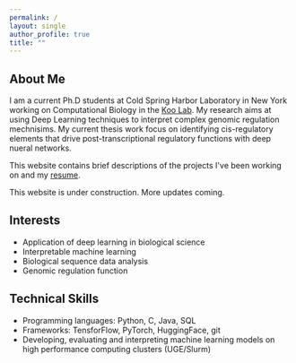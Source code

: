 ```yaml
---
permalink: /
layout: single
author_profile: true
title: ""
---
```

## About Me

I am a current Ph.D students at Cold Spring Harbor Laboratory in New York working on Computational Biology in the [Koo Lab](https://koolab.cshl.edu/). My research aims at using Deep Learning techniques to interpret complex genomic regulation mechnisims. My current thesis work focus on identifying cis-regulatory elements that drive post-transcriptional regulatory functions with deep nueral networks.

This website contains brief descriptions of the projects I've been working on and my [resume](/assets/files/CV_2023.pdf). 

This website is under construction. More updates coming.

## Interests

- Application of deep learning in biological science
- Interpretable machine learning
- Biological sequence data analysis 
- Genomic regulation function

## Technical Skills

- Programming languages: Python, C, Java, SQL
- Frameworks: TensforFlow, PyTorch, HuggingFace, git
- Developing, evaluating and interpreting machine learning models on high performance computing clusters (UGE/Slurm)

